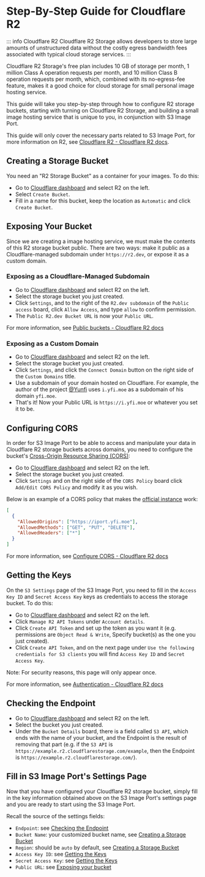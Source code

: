 # Step-By-Step Guide for Cloudflare R2

::: info Cloudflare R2
Cloudflare R2 Storage allows developers to store large amounts of unstructured data without the costly egress bandwidth fees associated with typical cloud storage services.
:::

Cloudflare R2 Storage's free plan includes 10 GB of storage per month, 1 million Class A operation requests per month, and 10 million Class B operation requests per month, which, combined with its no-egress-fee feature, makes it a good choice for cloud storage for small personal image hosting service.

This guide will take you step-by-step through how to configure R2 storage buckets, starting with turning on Cloudflare R2 Storage, and building a small image hosting service that is unique to you, in conjunction with S3 Image Port.

This guide will only cover the necessary parts related to S3 Image Port, for more information on R2, see [Cloudflare R2 - Cloudflare R2 docs](https://developers.cloudflare.com/r2/).

## Creating a Storage Bucket

You need an "R2 Storage Bucket" as a container for your images. To do this:

- Go to [Cloudflare dashboard](https://dash.cloudflare.com/) and select R2 on the left.
- Select `Create Bucket`.
- Fill in a name for this bucket, keep the location as `Automatic` and click `Create Bucket`.

## Exposing Your Bucket

Since we are creating a image hosting service, we must make the contents of this R2 storage bucket public.
There are two ways: make it public as a Cloudflare-managed subdomain under `https://r2.dev`, or expose it as a custom domain.

### Exposing as a Cloudflare-Managed Subdomain

- Go to [Cloudflare dashboard](https://dash.cloudflare.com/) and select R2 on the left.
- Select the storage bucket you just created.
- Click `Settings`, and to the right of the `R2.dev subdomain` of the `Public access` board, click `Allow Access`, and type `allow` to confirm permission.
- The `Public R2.dev Bucket URL` is now your `Public URL`.

For more information, see [Public buckets - Cloudflare R2 docs](https://developers.cloudflare.com/r2/buckets/public-buckets/)

### Exposing as a Custom Domain

- Go to [Cloudflare dashboard](https://dash.cloudflare.com/) and select R2 on the left.
- Select the storage bucket you just created.
- Click `Settings`, and click the `Connect Domain` button on the right side of the `Custom Domains` title.
- Use a subdomain of your domain hosted on Cloudflare. For example, the author of the project [@Yunfi](https://github.com/yy4382) uses `i.yfi.moe` as a subdomain of his domain `yfi.moe`.
- That's it! Now your Public URL is `https://i.yfi.moe` or whatever you set it to be.

## Configuring CORS

In order for S3 Image Port to be able to access and manipulate your data in Cloudflare R2 storage buckets across domains, you need to configure the bucket's [Cross-Origin Resource Sharing (CORS)](https://developer.mozilla.org/en-US/docs/Web/HTTP/CORS):

- Go to [Cloudflare dashboard](https://dash.cloudflare.com/) and select R2 on the left.
- Select the storage bucket you just created.
- Click `Settings` and on the right side of the `CORS Policy` board click `Add/Edit CORS Policy` and modify it as you wish.

Below is an example of a CORS policy that makes the [official instance](https://iport.yfi.moe) work:

```json
[
  {
    "AllowedOrigins": ["https://iport.yfi.moe"],
    "AllowedMethods": ["GET", "PUT", "DELETE"],
    "AllowedHeaders": ["*"]
  }
]
```

For more information, see [Configure CORS - Cloudflare R2 docs](https://developers.cloudflare.com/r2/buckets/cors/)

## Getting the Keys

On the `S3 Settings` page of the S3 Image Port, you need to fill in the `Access Key ID` and `Secret Access Key` keys as credentials to access the storage bucket. To do this:

- Go to [Cloudflare dashboard](https://dash.cloudflare.com/) and select R2 on the left.
- Click `Manage R2 API Tokens` under `Account details`.
- Click `Create API Token` and set up the token as you want it (e.g. permissions are `Object Read & Write`, Specify bucket(s) as the one you just created).
- Click `Create API Token`, and on the next page under `Use the following credentials for S3 clients` you will find `Access Key ID` and `Secret Access Key`.

Note: For security reasons, this page will only appear once.

For more information, see [Authentication - Cloudflare R2 docs](https://developers.cloudflare.com/r2/api/s3/tokens/)

## Checking the Endpoint

- Go to [Cloudflare dashboard](https://dash.cloudflare.com/) and select R2 on the left.
- Select the bucket you just created.
- Under the `Bucket Details` board, there is a field called `S3 API`, which ends with the name of your bucket, and the Endpoint is the result of removing that part (e.g. if the `S3 API` is `https://example.r2.cloudflarestorage.com/example`, then the Endpoint is `https://example.r2.cloudflarestorage.com/`).

## Fill in S3 Image Port's Settings Page

Now that you have configured your Cloudflare R2 storage bucket, simply fill in the key information obtained above on the S3 Image Port's settings page and you are ready to start using the S3 Image Port.

Recall the source of the settings fields:

- `Endpoint`: see [Checking the Endpoint](#checking-the-endpoint)
- `Bucket Name`: your customized bucket name, see [Creating a Storage Bucket](#creating-a-storage-bucket)
- `Region`: should be `auto` by default, see [Creating a Storage Bucket](#creating-a-storage-bucket)
- `Access Key ID`: see [Getting the Keys](#getting-the-keys)
- `Secret Access Key`: see [Getting the Keys](#getting-the-keys)
- `Public URL`: see [Exposing your bucket](#exposing-your-bucket)
